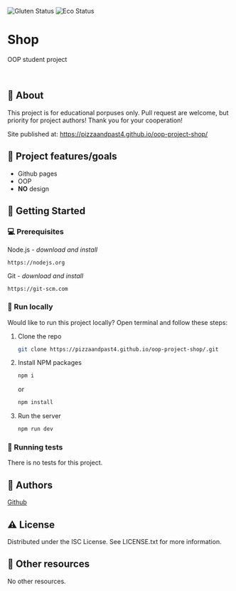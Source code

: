 ![Gluten Status](https://img.shields.io/badge/Gluten-Free-green.svg)
![Eco Status](https://img.shields.io/badge/ECO-Friendly-green.svg)

# Shop

OOP student project

<br>

## 🌟 About

This project is for educational porpuses only. Pull request are welcome, but priority for project authors! Thank you for your cooperation!

Site published at: https://pizzaandpast4.github.io/oop-project-shop/

## 🎯 Project features/goals

-   Github pages
-   OOP
-   **NO** design

## 🧰 Getting Started

### 💻 Prerequisites

Node.js - _download and install_

```
https://nodejs.org
```

Git - _download and install_

```
https://git-scm.com
```

### 🏃 Run locally

Would like to run this project locally? Open terminal and follow these steps:

1. Clone the repo
    ```sh
    git clone https://pizzaandpast4.github.io/oop-project-shop/.git
    ```
2. Install NPM packages
    ```sh
    npm i
    ```
    or
    ```sh
    npm install
    ```
3. Run the server
    ```sh
    npm run dev
    ```

### 🧪 Running tests

There is no tests for this project.

## 🎅 Authors

[Github](https://github.com/pizzaandpast4)

## ⚠️ License

Distributed under the ISC License. See LICENSE.txt for more information.

## 🔗 Other resources

No other resources.
